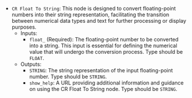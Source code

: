 - `CR Float To String`: This node is designed to convert floating-point numbers into their string representation, facilitating the transition between numerical data types and text for further processing or display purposes.
    - Inputs:
        - `float_` (Required): The floating-point number to be converted into a string. This input is essential for defining the numerical value that will undergo the conversion process. Type should be `FLOAT`.
    - Outputs:
        - `STRING`: The string representation of the input floating-point number. Type should be `STRING`.
        - `show_help`: A URL providing additional information and guidance on using the CR Float To String node. Type should be `STRING`.
